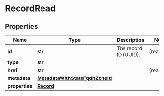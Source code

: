 # RecordRead

## Properties
| Name | Type | Description | Notes |
| ------------ | ------------- | ------------- | ------------- |
| **id** | **str** | The record ID (UUID). | [readonly]  |
| **type** | **str** |  |  |
| **href** | **str** |  | [readonly]  |
| **metadata** | [**MetadataWithStateFqdnZoneId**](MetadataWithStateFqdnZoneId.md) |  |  |
| **properties** | [**Record**](Record.md) |  |  |


